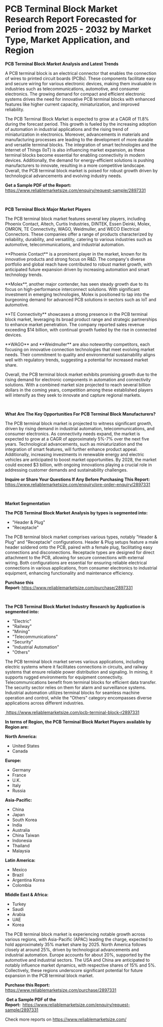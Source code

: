 <p><h1>PCB Terminal Block Market Research Report Forecasted for Period from 2025 -  2032 by Market Type, Market Application, and Region</h1></p><p><strong>PCB Terminal Block Market Analysis and Latest Trends</strong></p>
<p><p>A PCB terminal block is an electrical connector that enables the connection of wires to printed circuit boards (PCBs). These components facilitate easy and secure wiring for various electronic devices, making them invaluable in industries such as telecommunications, automotive, and consumer electronics. The growing demand for compact and efficient electronic systems drives the need for innovative PCB terminal blocks with enhanced features like higher current capacity, miniaturization, and improved reliability.</p><p>The PCB Terminal Block Market is expected to grow at a CAGR of 11.8% during the forecast period. This growth is fueled by the increasing adoption of automation in industrial applications and the rising trend of miniaturization in electronics. Moreover, advancements in materials and manufacturing processes are leading to the development of more durable and versatile terminal blocks. The integration of smart technologies and the Internet of Things (IoT) is also influencing market expansion, as these terminal blocks become essential for enabling connectivity in modern devices. Additionally, the demand for energy-efficient solutions is pushing manufacturers to innovate, resulting in a more competitive landscape. Overall, the PCB terminal block market is poised for robust growth driven by technological advancements and evolving industry needs.</p></p>
<p><strong>Get a Sample PDF of the Report:&nbsp;</strong> <a href="https://www.reliablemarketsize.com/enquiry/request-sample/2897331?utm_campaign=3528&utm_medium=2&utm_source=Github&utm_content=ia&utm_term=15032025&utm_id=pcb-terminal-block">https://www.reliablemarketsize.com/enquiry/request-sample/2897331</a></p>
<p>&nbsp;</p>
<p><strong>PCB Terminal Block Major Market Players</strong></p>
<p><p>The PCB terminal block market features several key players, including Phoenix Contact, Altech, Curtis Industries, DINTEK, Essen Deinki, Molex, OMRON, TE Connectivity, WAGO, Weidmuller, and WECO Electrical Connectors. These companies offer a range of products characterized by reliability, durability, and versatility, catering to various industries such as automotive, telecommunications, and industrial automation.</p><p>**Phoenix Contact** is a prominent player in the market, known for its innovative products and strong focus on R&D. The company's diverse portfolio and global reach have contributed to robust market growth, with anticipated future expansion driven by increasing automation and smart technology trends.</p><p>**Molex**, another major contender, has seen steady growth due to its focus on high-performance interconnect solutions. With significant investment in emerging technologies, Molex is positioned to tap into the burgeoning demand for advanced PCB solutions in sectors such as IoT and automotive.</p><p>**TE Connectivity** showcases a strong presence in the PCB terminal block market, leveraging its broad product range and strategic partnerships to enhance market penetration. The company reported sales revenue exceeding $14 billion, with continual growth fueled by the rise in connected devices.</p><p>**WAGO** and **Weidmuller** are also noteworthy competitors, each focusing on innovative connection technologies that meet evolving market needs. Their commitment to quality and environmental sustainability aligns well with regulatory trends, suggesting a potential for increased market share.</p><p>Overall, the PCB terminal block market exhibits promising growth due to the rising demand for electronic components in automation and connectivity solutions. With a combined market size projected to reach several billion dollars in the coming years, competition among these established players will intensify as they seek to innovate and capture regional markets.</p></p>
<p>&nbsp;</p>
<p><strong>What Are The Key Opportunities For PCB Terminal Block Manufacturers?</strong></p>
<p><p>The PCB terminal block market is projected to witness significant growth, driven by rising demand in industrial automation, telecommunications, and consumer electronics. As connectivity needs expand, the market is expected to grow at a CAGR of approximately 5%-7% over the next five years. Technological advancements, such as miniaturization and the integration of smart features, will further enhance product appeal. Additionally, increasing investments in renewable energy and electric vehicles are anticipated to boost market opportunities. By 2028, the market could exceed $3 billion, with ongoing innovations playing a crucial role in addressing customer demands and sustainability challenges.</p></p>
<p><strong>Inquire or Share Your Questions If Any Before Purchasing This Report:</strong> <a href="https://www.reliablemarketsize.com/enquiry/pre-order-enquiry/2897331?utm_campaign=3528&utm_medium=2&utm_source=Github&utm_content=ia&utm_term=15032025&utm_id=pcb-terminal-block">https://www.reliablemarketsize.com/enquiry/pre-order-enquiry/2897331</a></p>
<p>&nbsp;</p>
<p><strong>Market Segmentation</strong></p>
<p><strong>The PCB Terminal Block Market Analysis by types is segmented into:</strong></p>
<p><ul><li>"Header & Plug"</li><li>"Receptacle"</li></ul></p>
<p><p>The PCB terminal block market comprises various types, notably "Header & Plug" and "Receptacle" configurations. Header & Plug setups feature a male header soldered onto the PCB, paired with a female plug, facilitating easy connections and disconnections. Receptacle types are designed for direct attachment to the PCB, allowing for secure connections with external wiring. Both configurations are essential for ensuring reliable electrical connections in various applications, from consumer electronics to industrial equipment, enhancing functionality and maintenance efficiency.</p></p>
<p><strong>Purchase this Report:&nbsp;</strong><a href="https://www.reliablemarketsize.com/purchase/2897331?utm_campaign=3528&utm_medium=2&utm_source=Github&utm_content=ia&utm_term=15032025&utm_id=pcb-terminal-block">https://www.reliablemarketsize.com/purchase/2897331</a></p>
<p>&nbsp;</p>
<p><strong>The PCB Terminal Block Market Industry Research by Application is segmented into:</strong></p>
<p><ul><li>"Electric"</li><li>"Railway"</li><li>"Mining"</li><li>"Telecommunications"</li><li>"Security"</li><li>"Industrial Automation"</li><li>"Others"</li></ul></p>
<p><p>The PCB terminal block market serves various applications, including electric systems where it facilitates connections in circuits, and railway systems that ensure reliable power distribution and signaling. In mining, it supports rugged environments for equipment connectivity. Telecommunications benefit from terminal blocks for efficient data transfer. The security sector relies on them for alarm and surveillance systems. Industrial automation utilizes terminal blocks for seamless machine operation and control, while the "Others" category encompasses diverse applications across different industries.</p></p>
<p><a href="https://www.reliablemarketsize.com/pcb-terminal-block-r2897331?utm_campaign=3528&utm_medium=2&utm_source=Github&utm_content=ia&utm_term=15032025&utm_id=pcb-terminal-block">&nbsp;https://www.reliablemarketsize.com/pcb-terminal-block-r2897331</a></p>
<p><strong>In terms of Region, the PCB Terminal Block Market Players available by Region are:</strong></p>
<p>
    <p> <strong> North America: </strong>
        <ul>
            <li>United States</li>
            <li>Canada</li>
        </ul>
        </p> 
    <p> <strong> Europe: </strong>
        <ul>
            <li>Germany</li>
            <li>France</li>
            <li>U.K.</li>
            <li>Italy</li>
            <li>Russia</li>
        </ul>
        </p> 
    <p> <strong> Asia-Pacific: </strong>
        <ul>
            <li>China</li>
            <li>Japan</li>
            <li>South Korea</li>
            <li>India</li>
            <li>Australia</li>
            <li>China Taiwan</li>
            <li>Indonesia</li>
            <li>Thailand</li>
            <li>Malaysia</li>
        </ul>
        </p> 
    <p> <strong> Latin America: </strong>
        <ul>
            <li>Mexico</li>
            <li>Brazil</li>
            <li>Argentina Korea</li>
            <li>Colombia</li>
        </ul>
        </p> 
    <p> <strong> Middle East & Africa: </strong>
        <ul>
            <li>Turkey</li>
            <li>Saudi</li>
            <li>Arabia</li>
            <li>UAE</li>
            <li>Korea</li>
        </ul>
    </p>
    </p>
<p><p>The PCB terminal block market is experiencing notable growth across various regions, with Asia-Pacific (APAC) leading the charge, expected to hold approximately 35% market share by 2025. North America follows closely at around 25%, driven by technological advancements and industrial automation. Europe accounts for about 20%, supported by the automotive and industrial sectors. The USA and China are anticipated to notably influence market dynamics, with respective shares of 15% and 5%. Collectively, these regions underscore significant potential for future expansion in the PCB terminal block market.</p></p>
<p><strong>Purchase this Report: </strong><a href="https://www.reliablemarketsize.com/purchase/2897331?utm_campaign=3528&utm_medium=2&utm_source=Github&utm_content=ia&utm_term=15032025&utm_id=pcb-terminal-block">https://www.reliablemarketsize.com/purchase/2897331</a></p>
<p>&nbsp;<strong>Get a Sample PDF of the Report:&nbsp;&nbsp;</strong><a href="https://www.reliablemarketsize.com/enquiry/request-sample/2897331?utm_campaign=3528&utm_medium=2&utm_source=Github&utm_content=ia&utm_term=15032025&utm_id=pcb-terminal-block">https://www.reliablemarketsize.com/enquiry/request-sample/2897331</a></p>
<p><strong></strong></p>
<p>Check more reports on <a href="https://www.reliablemarketsize.com/?utm_campaign=3528&utm_medium=2&utm_source=Github&utm_content=ia&utm_term=15032025&utm_id=pcb-terminal-block">https://www.reliablemarketsize.com/</a></p>
